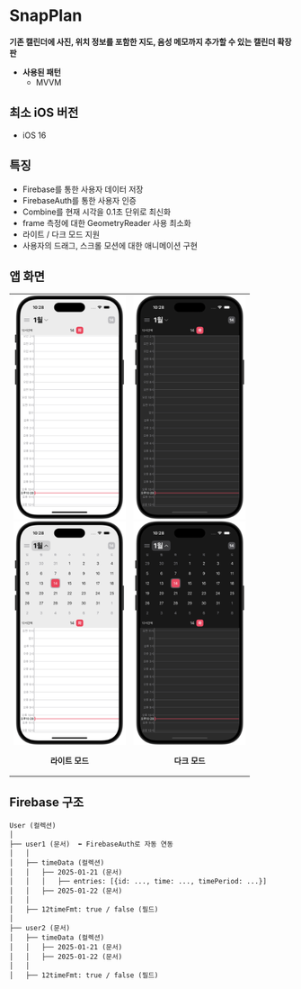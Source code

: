 # SnapPlan

**기존 캘린더에 사진, 위치 정보를 포함한 지도, 음성 메모까지 추가할 수 있는 캘린더 확장판**

- **사용된 패턴**
    - MVVM

## 최소 iOS 버전
- iOS 16

## 특징
- Firebase를 통한 사용자 데이터 저장
- FirebaseAuth를 통한 사용자 인증
- Combine를 현재 시각을 0.1초 단위로 최신화
- frame 측정에 대한 GeometryReader 사용 최소화
- 라이트 / 다크 모드 지원
- 사용자의 드래그, 스크롤 모션에 대한 애니메이션 구현

## 앱 화면
<table>
  <tr>
    <td align="center" width="200px">
      <img src="./Preview/main_light.png" width="200px">
      <img src="./Preview/main_light_expand.png" width="200px">
      <p><strong>라이트 모드</strong></p>
    </td>
    <td align="center" width="200px">
      <img src="./Preview/main_dark.png" width="200px">
      <img src="./Preview/main_dark_expand.png" width="200px">
      <p><strong>다크 모드</strong></p>
    </td>
  </tr>
</table>


## Firebase 구조
```
User (컬렉션)
│  
├── user1 (문서)  ⬅️ FirebaseAuth로 자동 연동
│   │  
│   ├── timeData (컬렉션)
│   │   ├── 2025-01-21 (문서)
│   │   │   ├── entries: [{id: ..., time: ..., timePeriod: ...}]
│   │   ├── 2025-01-22 (문서)
│   │  
│   ├── 12timeFmt: true / false (필드)
│  
├── user2 (문서)
│   ├── timeData (컬렉션)
│   │   ├── 2025-01-21 (문서)
│   │   ├── 2025-01-22 (문서)
│   │  
│   ├── 12timeFmt: true / false (필드)
```
